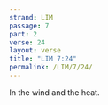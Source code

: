 ```yaml
---
strand: LIM
passage: 7
part: 2
verse: 24
layout: verse
title: "LIM 7:24"
permalink: /LIM/7/24/
---
```

In the wind and the heat.
